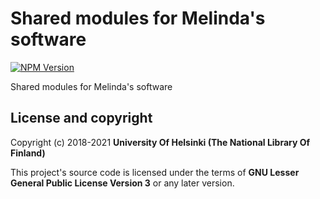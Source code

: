 # Shared modules for Melinda's software 
[![NPM Version](https://img.shields.io/npm/v/@natlibfi/melinda-commons.svg)](https://npmjs.org/package/@natlibfi/melinda-commons)

Shared modules for Melinda's software

## License and copyright

Copyright (c) 2018-2021 **University Of Helsinki (The National Library Of Finland)**

This project's source code is licensed under the terms of **GNU Lesser General Public License Version 3** or any later version.

